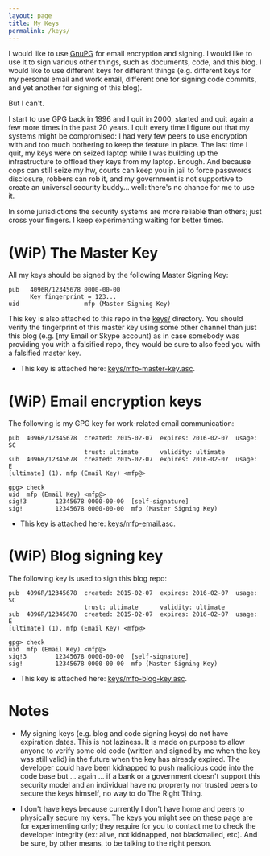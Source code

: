 ```yaml
---
layout: page
title: My Keys
permalink: /keys/
---
```


I would like to use [GnuPG](https://gnupg.org/) for email encryption and signing.
I would like to use it to sign various other things, such as documents, code, and this blog.
I would like to use different keys for different things (e.g. different keys for my personal
email and work email, different one for signing code commits, and yet another
for signing of this blog).

But I can't.

I start to use GPG back in 1996 and I quit in 2000, started and quit again
a few more times in the past 20 years. I quit every time I figure out that
my systems might be compromised: I had very few peers to use encryption with
and too much bothering to keep the feature in place.
The last time I quit, my keys were on seized laptop while I was building up 
the infrastructure to offload they keys from my laptop. Enough.
And because cops can still seize my hw, courts can keep you in jail 
to force passwords disclosure, robbers can rob it, 
and my government is not supportive to create an universal security buddy... 
well: there's no chance for me to use it.

In some jurisdictions the security systems are more reliable than others;
just cross your fingers. I keep experimenting waiting for better times.

(WiP) The Master Key
====================

All my keys should be signed by the following Master Signing Key:

    pub   4096R/12345678 0000-00-00
          Key fingerprint = 123...
    uid                  mfp (Master Signing Key)

This key is also attached to this repo in the [keys/](/keys/) directory. You
should verify the fingerprint of this master key using some other channel than
just this blog (e.g. [my Email or Skype account) as in case somebody was providing 
you with a falsified repo, they would be sure to also feed you with a falsified master key.

* This key is attached here: [keys/mfp-master-key.asc](/keys/mfp-master-key.asc).

(WiP) Email encryption keys
===========================

The following is my GPG key for work-related email communication:

    pub  4096R/12345678  created: 2015-02-07  expires: 2016-02-07  usage: SC  
                         trust: ultimate      validity: ultimate
    sub  4096R/12345678  created: 2015-02-07  expires: 2016-02-07  usage: E   
    [ultimate] (1). mfp (Email Key) <mfp@>

    gpg> check
    uid  mfp (Email Key) <mfp@>
    sig!3        12345678 0000-00-00  [self-signature]
    sig!         12345678 0000-00-00  mfp (Master Signing Key)

* This key is attached here: [keys/mfp-email.asc](/keys/mfp-email.asc).

(WiP) Blog signing key
======================

The following key is used to sign this blog repo:

    pub  4096R/12345678  created: 2015-02-07  expires: 2016-02-07  usage: SC  
                         trust: ultimate      validity: ultimate
    sub  4096R/12345678  created: 2015-02-07  expires: 2016-02-07  usage: E   
    [ultimate] (1). mfp (Email Key) <mfp@>

    gpg> check
    uid  mfp (Email Key) <mfp@>
    sig!3        12345678 0000-00-00  [self-signature]
    sig!         12345678 0000-00-00  mfp (Master Signing Key)

* This key is attached here: [keys/mfp-blog-key.asc](/keys/mfp-blog-key.asc).


Notes
=====

* My signing keys (e.g. blog and code signing keys) do not have expiration
dates. This is not laziness. It is made on purpose to allow anyone to verify 
some old code (written and signed by me when the key was still valid) in the future 
when the key has already expired. The developer could have been kidnapped
to push malicious code into the code base but ... again ... if a bank
or a government doesn't support this security model and an individual have
no proprerty nor trusted peers to secure the keys himself, 
no way to do The Right Thing.

* I don't have keys because currently I don't have home 
and peers to physically secure my keys. The keys you might see on these page
are for experimenting only; they require for you to contact me to
check the developer integrity (ex: alive, not kidnapped, not blackmailed, etc).
And be sure, by other means, to be talking to the right person.

